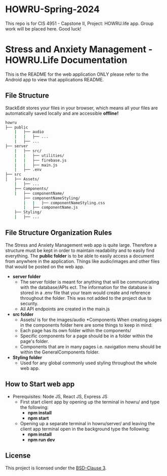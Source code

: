 # HOWRU-Spring-2024
This repo is for CIS 4951 - Capstone II, Project: HOWRU.life app. Group work will be placed here. Good luck!

# Stress and Anxiety Management - HOWRU.Life Documentation
This is the README for the web application ONLY please refer to the Android app to view that applications README.

## File Structure

StackEdit stores your files in your browser, which means all your files are automatically saved locally and are accessible **offline!**
```bash
howru
├── public
	|	├── audio
	|	|	├── ...
	|	├── ...
├── server
	|	├── src/
	|	|	├── utilities/
	|	|	├── firebase.js
	|	|	├── main.js
	|	├── .env
├── src
│   ├── Assets/
	| 	├── ...
	├── Components/
	|	├── componentName/		
    	├── componentNameStyling/
		|	|	├── componentNameStyling.css
		|	├── componentName.js
	├── Styling/
	|	├── ...
```

## File Structure Organization Rules
The Stress and Anxiety Management web app is quite large. Therefore a structure must be kept in order to maintain readability and to easily find everything.
The <b>public folder</b> is to be able to easily access a document from anywhere in the application. Things like audio/images and other files that would be posted on the web app. 
* <b>server folder</b>
	* The server folder is meant for anything that will be communicating with the database/APIs ect. The information for the database is stored in a .env file that your team would create and reference throughout the folder. This was not added to the project due to security. 
	* All API endpoints are created in the main.js
* <b>src folder</b>
	* Assets/ is for the images/audio 
*Components
When creating pages in the components folder here are some things to keep in mind:
    * Each page has its own folder within the components/
    * Specific components for a page should be in a folder within the page's folder.
    * Components that are in many pages i.e. navigation menu should be within the GeneralComponents folder.
* <b>Styling folder</b>
	* Used for any global commonly used styling throughout the whole web app.

## How to Start web app
* Prerequisites: Node JS, React JS, Express JS
	* First start client app by opening up the terminal in howru/ and type the following:
		* <b>npm install</b>
		* <b>npm start</b>
	* Opening up a separate terminal in howru/server/ and leaving the client app terminal open in the background type the following:
		* <b>npm install</b>
		* <b>npm run dev</b>

## License

This project is licensed under the [BSD-Clause 3](LICENSE).
